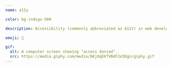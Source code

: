 ```yaml
---
name: a11y

color: bg-indigo-500

description: Accessibility (commonly abbreviated as A11Y) in web development means enabling as many people as possible to use Web sites, even when those people's abilities are limited in some way.

emoji: 🔐

gif:
  alt: A computer screen showing "access denied".
  src: https://media.giphy.com/media/bKj0qEKTVBdF2o5Dgn/giphy.gif
---
```

